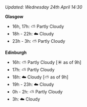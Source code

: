 *Updated: Wednesday 24th April 14:30*

**Glasgow**

* 16h, 17h: :partly_sunny: Partly Cloudy
* 18h - 22h: :cloud: Cloudy
* 23h - 3h: :partly_sunny: Partly Cloudy

**Edinburgh**

* 16h: :partly_sunny: Partly Cloudy [:sunny: as of 9h]
* 17h: :partly_sunny: Partly Cloudy
* 18h: :cloud: Cloudy [:partly_sunny: as of 9h]
* 19h - 23h: :cloud: Cloudy
* 0h - 2h: :partly_sunny: Partly Cloudy
* 3h: :cloud: Cloudy
